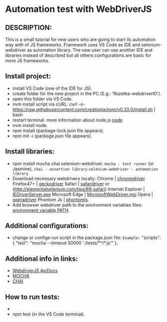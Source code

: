 # Automation test with WebDriverJS

## DESCRIPTION:
This is a small tutorial for new users who are going to start its automation way
with of JS frameworks.
Framework uses VS Code as IDE and selenium-webdriver as automation library.
The new user can use another IDE and libraries instead of described but all
others configurations are basic for more JS frameworks.

## Install project:
+ install VS Code (one of the IDE for JS).
+ create folder for the new project in the PC.(E.g.: 'Rozetka-webdriverIO').
+ open this folder via VS Code.
+ nvm install script via cURL:                                                                    curl -o- https://raw.githubusercontent.com/creationix/nvm/v0.33.0/install.sh | bash
+ restart terminal.
more information about node.js [node](`https://nodesource.com/blog/installing-node-js-tutorial-using-nvm-on-mac-os-x-and-ubuntu/`)
+ nvm install node.
+ npm install (package-lock.json file appears).
+ npm init -i (package.json file appears).

## Install libraries:
+ npm install mocha chai selenium-webdriver.
` mocha - test runner ` (or Jasmine),
` chai - assertion library `
` selenium-webdriver - automation library `
+ Download necessary webdrivers locally:
Chrome | [chromedriver](http://chromedriver.storage.googleapis.com/index.html)
Firefox47+ | [geckodriver](https://github.com/mozilla/geckodriver/releases/)
Safari | [safaridriver](https://developer.apple.com/library/prerelease/content/releasenotes/General/WhatsNewInSafari/Articles/Safari_10_0.html#//apple_ref/doc/uid/TP40014305-CH11-DontLinkElementID_28) or (http://elementalselenium.com/tips/69-safari)
Internet Explorer | [IEDriverServer.exe](http://selenium-release.storage.googleapis.com/index.html)
Microsoft Edge | [MicrosoftWebDriver.msi](http://go.microsoft.com/fwlink/?LinkId=619687)
Opera | [operadriver](https://github.com/operasoftware/operachromiumdriver/releases)
Phontom Js | [phontomjs](http://phantomjs.org/).
+ Add browser webdriver path to the environment variables files:
[environment variable PATH](https://www.kenst.com/2015/03/including-the-chromedriver-location-in-macos-system-path/).

## Additional configurations:
+ change or confige run script in the package.json file:
` Example: `
"scripts": {
    "test": "mocha --timeout 50000 './tests/**/*.js'"
},


## Additional info in links:
+ [WebdriverJS ApiDocs](https://seleniumhq.github.io/selenium/docs/api/javascript/index.html)
+ [MOCHA](https://mochajs.org)
+ [CHAI](https://www.chaijs.com)

## How to run tests:
+ 
+ npm test (in the VS Code terminal).
